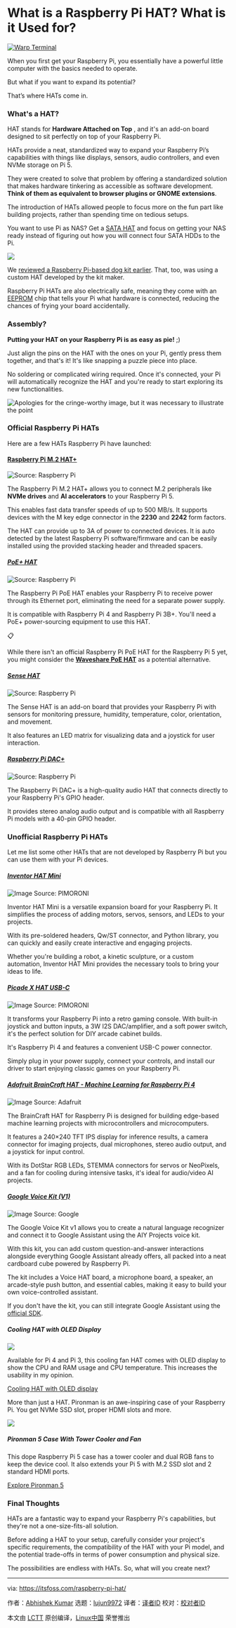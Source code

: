 [#]: subject: "What is a Raspberry Pi HAT? What is it Used for?"
[#]: via: "https://itsfoss.com/raspberry-pi-hat/"
[#]: author: "Abhishek Kumar https://itsfoss.com/author/abhishek-kumar/"
[#]: collector: "lujun9972/lctt-scripts-1705972010"
[#]: translator: " "
[#]: reviewer: " "
[#]: publisher: " "
[#]: url: " "

What is a Raspberry Pi HAT? What is it Used for?
======

[![Warp Terminal][1]][2]

When you first get your Raspberry Pi, you essentially have a powerful little computer with the basics needed to operate.

But what if you want to expand its potential?

That’s where HATs come in.

### What's a HAT?

HAT stands for **Hardware Attached on Top** , and it's an add-on board designed to sit perfectly on top of your Raspberry Pi.

HATs provide a neat, standardized way to expand your Raspberry Pi’s capabilities with things like displays, sensors, audio controllers, and even NVMe storage on Pi 5.

They were created to solve that problem by offering a standardized solution that makes hardware tinkering as accessible as software development. **Think of them as equivalent to browser plugins or GNOME extensions**.

The introduction of HATs allowed people to focus more on the fun part like building projects, rather than spending time on tedious setups.

You want to use Pi as NAS? Get a [SATA HAT][3] and focus on getting your NAS ready instead of figuring out how you will connect four SATA HDDs to the Pi.

![][4]

We [reviewed a Raspberry Pi-based dog kit earlier][5]. That, too, was using a custom HAT developed by the kit maker.

Raspberry Pi HATs are also electrically safe, meaning they come with an [EEPROM][6] chip that tells your Pi what hardware is connected, reducing the chances of frying your board accidentally.

### Assembly?

**Putting your HAT on your Raspberry Pi is as easy as pie!** ;)

Just align the pins on the HAT with the ones on your Pi, gently press them together, and that's it! It's like snapping a puzzle piece into place.

No soldering or complicated wiring required. Once it's connected, your Pi will automatically recognize the HAT and you're ready to start exploring its new functionalities.

![Apologies for the cringe-worthy image, but it was necessary to illustrate the point][7]

### Official Raspberry Pi HATs

Here are a few HATs Raspberry Pi have launched:

#### [Raspberry Pi M.2 HAT+][8]

![Source: Raspberry Pi][9]

The Raspberry Pi M.2 HAT+ allows you to connect M.2 peripherals like **NVMe drives** and **AI accelerators** to your Raspberry Pi 5.

This enables fast data transfer speeds of up to 500 MB/s. It supports devices with the M key edge connector in the **2230** and **2242** form factors.

The HAT can provide up to 3A of power to connected devices. It is auto detected by the latest Raspberry Pi software/firmware and can be easily installed using the provided stacking header and threaded spacers.

##### [PoE+ HAT][10]

![Source: Raspberry Pi][11]

The Raspberry Pi PoE HAT enables your Raspberry Pi to receive power through its Ethernet port, eliminating the need for a separate power supply.

It is compatible with Raspberry Pi 4 and Raspberry Pi 3B+. You'll need a PoE+ power-sourcing equipment to use this HAT.

📋

While there isn't an official Raspberry Pi PoE HAT for the Raspberry Pi 5 yet, you might consider the [****Waveshare PoE HAT****][12] as a potential alternative.

##### [Sense HAT][13]

![Source: Raspberry Pi][14]

The Sense HAT is an add-on board that provides your Raspberry Pi with sensors for monitoring pressure, humidity, temperature, color, orientation, and movement.

It also features an LED matrix for visualizing data and a joystick for user interaction.

##### [Raspberry Pi DAC+][15]

![Source: Raspberry Pi][16]

The Raspberry Pi DAC+ is a high-quality audio HAT that connects directly to your Raspberry Pi's GPIO header.

It provides stereo analog audio output and is compatible with all Raspberry Pi models with a 40-pin GPIO header.

### Unofficial Raspberry Pi HATs

Let me list some other HATs that are not developed by Raspberry Pi but you can use them with your Pi devices.

##### [Inventor HAT Mini][17]

![Image Source: PIMORONI][18]

Inventor HAT Mini is a versatile expansion board for your Raspberry Pi. It simplifies the process of adding motors, servos, sensors, and LEDs to your projects.

With its pre-soldered headers, Qw/ST connector, and Python library, you can quickly and easily create interactive and engaging projects.

Whether you're building a robot, a kinetic sculpture, or a custom automation, Inventor HAT Mini provides the necessary tools to bring your ideas to life.

##### [Picade X HAT USB-C][19]

![Image Source: PIMORONI][20]

It transforms your Raspberry Pi into a retro gaming console. With built-in joystick and button inputs, a 3W I2S DAC/amplifier, and a soft power switch, it's the perfect solution for DIY arcade cabinet builds.

It's Raspberry Pi 4 and features a convenient USB-C power connector.

Simply plug in your power supply, connect your controls, and install our driver to start enjoying classic games on your Raspberry Pi.

##### [Adafruit BrainCraft HAT - Machine Learning for Raspberry Pi 4][21]

![Image Source: Adafruit][22]

The BrainCraft HAT for Raspberry Pi is designed for building edge-based machine learning projects with microcontrollers and microcomputers.

It features a 240×240 TFT IPS display for inference results, a camera connector for imaging projects, dual microphones, stereo audio output, and a joystick for input control.

With its DotStar RGB LEDs, STEMMA connectors for servos or NeoPixels, and a fan for cooling during intensive tasks, it's ideal for audio/video AI projects.

##### [Google Voice Kit (V1)][23]

![Image Source: Google][24]

The Google Voice Kit v1 allows you to create a natural language recognizer and connect it to Google Assistant using the AIY Projects voice kit.

With this kit, you can add custom question-and-answer interactions alongside everything Google Assistant already offers, all packed into a neat cardboard cube powered by Raspberry Pi.

The kit includes a Voice HAT board, a microphone board, a speaker, an arcade-style push button, and essential cables, making it easy to build your own voice-controlled assistant.

If you don't have the kit, you can still integrate Google Assistant using the [official SDK][25].

##### Cooling HAT with OLED Display

![][26]

Available for Pi 4 and Pi 3, this cooling fan HAT comes with OLED display to show the CPU and RAM usage and CPU temperature. This increases the usability in my opinion.

[Cooling HAT with OLED display][27]

More than just a HAT. Pironman is an awe-inspiring case of your Raspberry Pi. You get NVMe SSD slot, proper HDMI slots and more.

![][28]

##### Pironman 5 Case With Tower Cooler and Fan

This dope Raspberry Pi 5 case has a tower cooler and dual RGB fans to keep the device cool. It also extends your Pi 5 with M.2 SSD slot and 2 standard HDMI ports.

[Explore Pironman 5][29]

### Final Thoughts

HATs are a fantastic way to expand your Raspberry Pi's capabilities, but they're not a one-size-fits-all solution.

Before adding a HAT to your setup, carefully consider your project's specific requirements, the compatibility of the HAT with your Pi model, and the potential trade-offs in terms of power consumption and physical size.

The possibilities are endless with HATs. So, what will you create next?

--------------------------------------------------------------------------------

via: https://itsfoss.com/raspberry-pi-hat/

作者：[Abhishek Kumar][a]
选题：[lujun9972][b]
译者：[译者ID](https://github.com/译者ID)
校对：[校对者ID](https://github.com/校对者ID)

本文由 [LCTT](https://github.com/LCTT/TranslateProject) 原创编译，[Linux中国](https://linux.cn/) 荣誉推出

[a]: https://itsfoss.com/author/abhishek-kumar/
[b]: https://github.com/lujun9972
[1]: https://itsfoss.com/assets/images/warp-terminal.webp
[2]: https://www.warp.dev?utm_source=its_foss&utm_medium=display&utm_campaign=linux_launch
[3]: https://radxa.com/products/accessories/penta-sata-hat/
[4]: https://itsfoss.com/content/images/2024/09/radaxa-sata-hat-raspberry-pi.webp
[5]: https://itsfoss.com/raspberry-pi-dog-review/
[6]: https://en.wikipedia.org/wiki/EEPROM
[7]: https://itsfoss.com/content/images/2024/09/rpi-hat-explain-3.png
[8]: https://www.raspberrypi.com/products/m2-hat-plus/
[9]: https://itsfoss.com/content/images/2024/09/pi-m2-hat-1.webp
[10]: https://www.raspberrypi.com/products/poe-plus-hat/
[11]: https://itsfoss.com/content/images/2024/09/poe-hat.webp
[12]: https://www.waveshare.com/poe-hat-f.htm
[13]: https://www.raspberrypi.com/products/sense-hat/
[14]: https://itsfoss.com/content/images/2024/09/pi-sense-hat.webp
[15]: https://www.raspberrypi.com/products/dac-plus/
[16]: https://itsfoss.com/content/images/2024/09/hifi-dac-hat.webp
[17]: https://shop.pimoroni.com/products/inventor-hat-mini?variant=40588023464019
[18]: https://itsfoss.com/content/images/2024/09/pimoroni-inventor-hat-mini.webp
[19]: https://shop.pimoroni.com/products/picade-x-hat-usb-c?variant=29156918558803
[20]: https://itsfoss.com/content/images/2024/09/picade-hat-usb-c-1.jpg
[21]: https://www.adafruit.com/product/4374
[22]: https://itsfoss.com/content/images/2024/09/braincraft-hat-ml.jpg
[23]: https://aiyprojects.withgoogle.com/voice-v1/
[24]: https://itsfoss.com/content/images/2024/09/google-voice-kit-v1.jpg
[25]: https://developers.google.com/assistant/sdk
[26]: https://itsfoss.com/content/images/2024/09/raspberry-pi-cooling-hat-with-oled-display.webp
[27]: https://www.sunfounder.com/products/cooling-fan-hat-with-oled?ref=itsfoss
[28]: https://itsfoss.com/content/images/2024/06/pironman-5.webp
[29]: https://www.sunfounder.com/products/pironman-5-nvme-m-2-ssd-pcie-mini-pc-case-for-raspberry-pi-5?ref=itsfoss
